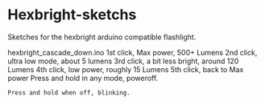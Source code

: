 Hexbright-sketchs
=================

Sketches for the hexbright arduino compatible flashlight.


hexbright_cascade_down.ino
	1st click, Max power, 500+ Lumens
	2nd click, ultra low mode, about 5 lumens
	3rd click, a bit less bright, around 120 Lumens
	4th click, low power, roughly 15 Lumens
	5th click, back to Max power
	Press and hold in any mode, poweroff.

	Press and hold when off, blinking.

